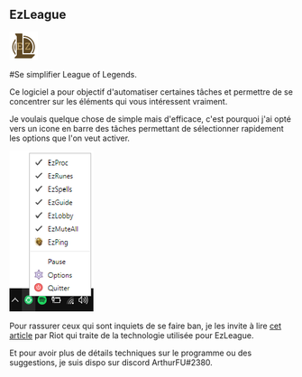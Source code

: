 ## EzLeague

![alt text](https://github.com/ArthurSaurel/EzLeague/blob/master/ressources/newmain.png)

#Se simplifier League of Legends.

Ce logiciel a pour objectif d'automatiser certaines tâches et permettre de se concentrer sur les éléments qui vous intéressent vraiment. 

Je voulais quelque chose de simple mais d'efficace, c'est pourquoi j'ai opté vers un icone en barre des tâches permettant de sélectionner rapidement les options que l'on veut activer.

![alt text](https://github.com/ArthurSaurel/EzLeague/blob/master/img/ezleague_menu.PNG)

Pour rassurer ceux qui sont inquiets de se faire ban, je les invite à lire [cet article](https://developer.riotgames.com/league-client-apis.html) par Riot qui traite de la technologie utilisée pour EzLeague.

Et pour avoir plus de détails techniques sur le programme ou des suggestions, je suis dispo sur discord ArthurFU#2380.








